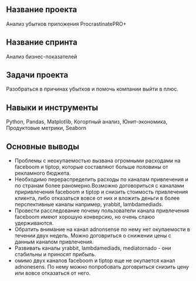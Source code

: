 ## Название проекта
Анализ убытков приложения ProcrastinatePRO+
## Название спринта
Анализ бизнес-показателей
## Задачи проекта
Разобраться в причинах убытков и помочь компании выйти в плюс.
## Навыки и инструменты
Python, Pandas, Matplotlib, Когортный анализ, Юнит-экономика, Продуктовые метрики, Seaborn
## Основные выводы
- Проблемы с неокупаемостью вызвана огромными расходами на faceboom и tiptop, которые составляют больше половины от рекламного бюджета.
- Необходимо перераспределить расходы по каналам привлечения и по странам более раномерно.Возможно договориться с каналами приривлечения faceboom и tiptop и снизить стоимость привлечения клиента, либо отказаться вовсе от них и вложить деньги в более перспективные каналы например, yrabbit, lambdamediads.
- Провести расследование почему пользователи канала привлечения faceboom имеют хорошую конверсию, но очень слаюо удерживаются.
- Обратить внимание на канал adnonsense по нему нет окупаемости в течении двух недель. Можно договриться о снижении цены с данным каналом привлечения.
- Развивать каналы yrabbit, lambdamediads, mediatornado - они стабильны и приносят прибыль.
- омимо двух каналов faceboom и tiptop еще не окупается канал adnonesens. По нему можно попробовать договриться снизить цену или вовсе отказаться от него.
